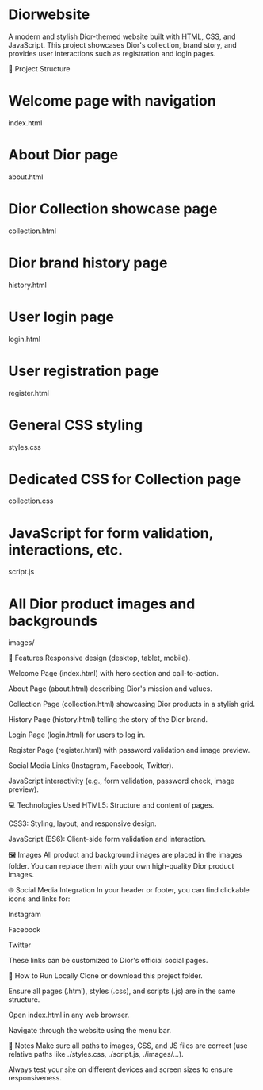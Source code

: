 # Diorwebsite
A modern and stylish Dior-themed website built with HTML, CSS, and JavaScript.
This project showcases Dior's collection, brand story, and provides user interactions such as registration and login pages.

📁 Project Structure
# Welcome page with navigation 
index.html  
# About Dior page
about.html     
# Dior Collection showcase page
collection.html   
# Dior brand history page
history.html   
# User login page
login.html     
# User registration page
register.html  
# General CSS styling
styles.css        
# Dedicated CSS for Collection page
collection.css   
# JavaScript for form validation, interactions, etc.
script.js         
# All Dior product images and backgrounds
images/          

🚀 Features
Responsive design (desktop, tablet, mobile).

Welcome Page (index.html) with hero section and call-to-action.

About Page (about.html) describing Dior's mission and values.

Collection Page (collection.html) showcasing Dior products in a stylish grid.

History Page (history.html) telling the story of the Dior brand.

Login Page (login.html) for users to log in.

Register Page (register.html) with password validation and image preview.

Social Media Links (Instagram, Facebook, Twitter).

JavaScript interactivity (e.g., form validation, password check, image preview).

💻 Technologies Used
HTML5: Structure and content of pages.

CSS3: Styling, layout, and responsive design.

JavaScript (ES6): Client-side form validation and interaction.

🖼️ Images
All product and background images are placed in the images folder.
You can replace them with your own high-quality Dior product images.

🌐 Social Media Integration
In your header or footer, you can find clickable icons and links for:

Instagram

Facebook

Twitter

These links can be customized to Dior's official social pages.

📱 How to Run Locally
Clone or download this project folder.

Ensure all pages (.html), styles (.css), and scripts (.js) are in the same structure.

Open index.html in any web browser.

Navigate through the website using the menu bar.

🚩 Notes
Make sure all paths to images, CSS, and JS files are correct (use relative paths like ./styles.css, ./script.js, ./images/...).

Always test your site on different devices and screen sizes to ensure responsiveness.



